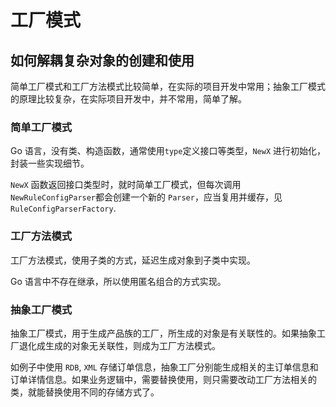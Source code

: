 # 工厂模式

## 如何解耦复杂对象的创建和使用

简单工厂模式和工厂方法模式比较简单，在实际的项目开发中常用；抽象工厂模式的原理比较复杂，在实际项目开发中，并不常用，简单了解。

### 简单工厂模式

Go 语言，没有类、构造函数，通常使用`type`定义接口等类型，`NewX` 进行初始化，封装一些实现细节。

`NewX` 函数返回接口类型时，就时简单工厂模式，但每次调用`NewRuleConfigParser`都会创建一个新的 `Parser`，应当复用并缓存，见 `RuleConfigParserFactory`.

### 工厂方法模式

工厂方法模式，使用子类的方式，延迟生成对象到子类中实现。

Go 语言中不存在继承，所以使用匿名组合的方式实现。

### 抽象工厂模式

抽象工厂模式，用于生成产品族的工厂，所生成的对象是有关联性的。如果抽象工厂退化成生成的对象无关联性，则成为工厂方法模式。

如例子中使用 `RDB`, `XML` 存储订单信息，抽象工厂分别能生成相关的主订单信息和订单详情信息。如果业务逻辑中，需要替换使用，则只需要改动工厂方法相关的类，就能替换使用不同的存储方式了。